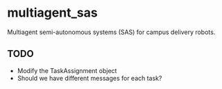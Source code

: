 # multiagent_sas
Multiagent semi-autonomous systems (SAS) for campus delivery robots.

## TODO
* Modify the TaskAssignment object
* Should we have different messages for each task?
